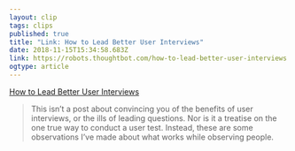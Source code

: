 ```yaml
---
layout: clip 
tags: clips 
published: true 
title: "Link: How to Lead Better User Interviews" 
date: 2018-11-15T15:34:58.683Z 
link: https://robots.thoughtbot.com/how-to-lead-better-user-interviews 
ogtype: article 
---
```

[ How to Lead Better User Interviews ]( https://robots.thoughtbot.com/how-to-lead-better-user-interviews ) 
> This isn’t a post about convincing you of the benefits of user interviews, or the ills of leading questions. Nor is it a treatise on the one true way to conduct a user test. Instead, these are some observations I’ve made about what works while observing people. 